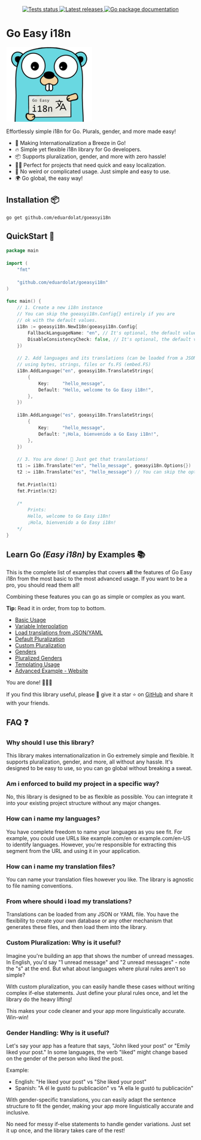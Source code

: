 <p align="center">
	<a href="https://github.com/eduardolat/goeasyi18n/actions" target="_blank" rel="noopener">
		<img src="https://github.com/eduardolat/goeasyi18n/actions/workflows/test.yml/badge.svg" alt="Tests status" />
	</a>
	<a href="https://github.com/eduardolat/goeasyi18n/releases" target="_blank" rel="noopener">
		<img src="https://img.shields.io/github/release/eduardolat/goeasyi18n.svg" alt="Latest releases" />
	</a>
	<a href="https://pkg.go.dev/github.com/eduardolat/goeasyi18n" target="_blank" rel="noopener">
		<img src="https://godoc.org/github.com/ganigeorgiev/fexpr?status.svg" alt="Go package documentation" />
	</a>
</p>

# Go Easy i18n

<img src="./assets/i18n-gopher.png" alt="Go Easy i18n" style="height: 200px;"/>

<br/>

Effortlessly simple i18n for Go. Plurals, gender, and more made easy!

- 🚀 Making Internationalization a Breeze in Go!
- 🔥 Simple yet flexible i18n library for Go developers.
- 📦 Supports pluralization, gender, and more with zero hassle!
- 👩‍💻 Perfect for projects that need quick and easy localization.
- 🚫 No weird or complicated usage. Just simple and easy to use.
- 🌍 Go global, the easy way!

## Installation 📦

```bash
go get github.com/eduardolat/goeasyi18n
```

## QuickStart 🚀

```go
package main

import (
	"fmt"

	"github.com/eduardolat/goeasyi18n"
)

func main() {
	// 1. Create a new i18n instance
	// You can skip the goeasyi18n.Config{} entirely if you are
	// ok with the default values.
	i18n := goeasyi18n.NewI18n(goeasyi18n.Config{
		FallbackLanguageName: "en", // It's optional, the default value is "en"
		DisableConsistencyCheck: false, // It's optional, the default value is false
	})

	// 2. Add languages and its translations (can be loaded from a JSON/YAML file)
	// using bytes, strings, files or fs.FS (embed.FS)
	i18n.AddLanguage("en", goeasyi18n.TranslateStrings{
		{
			Key:     "hello_message",
			Default: "Hello, welcome to Go Easy i18n!",
		},
	})

	i18n.AddLanguage("es", goeasyi18n.TranslateStrings{
		{
			Key:     "hello_message",
			Default: "¡Hola, bienvenido a Go Easy i18n!",
		},
	})

	// 3. You are done! 🎉 Just get that translations!
	t1 := i18n.Translate("en", "hello_message", goeasyi18n.Options{})
	t2 := i18n.Translate("es", "hello_message") // You can skip the options if you don't need them

	fmt.Println(t1)
	fmt.Println(t2)

	/*
		Prints:
		Hello, welcome to Go Easy i18n!
		¡Hola, bienvenido a Go Easy i18n!
	*/
}
```

## Learn Go ***(Easy i18n)*** by Examples 📚

This is the complete list of examples that covers **all** the features of Go Easy i18n from the most basic to the most advanced usage. If you want to be a pro, you should read them all!

Combining these features you can go as simple or complex as you want.

**Tip:** Read it in order, from top to bottom.

- [Basic Usage](/examples/01-basic-usage/main.go)
- [Variable Interpolation](/examples/02-variable-interpolation/main.go)
- [Load translations from JSON/YAML](/examples/03-json-yaml-loaders/README.md)
- [Default Pluralization](/examples/04-default-pluralization/main.go)
- [Custom Pluralization](/examples/05-custom-pluralization/main.go)
- [Genders](/examples/06-genders/main.go)
- [Pluralized Genders](/examples/07-pluralized-genders/main.go)
- [Templating Usage](/examples/08-templating/README.md)
- [Advanced Example - Website](/examples/09-advanced-example/README.md)

You are done! 🎉🎉🎉

If you find this library useful, please 🙏 give it a star ⭐️ on [GitHub](https://github.com/eduardolat/goeasyi18n) and share it with your friends.

## FAQ ❓

### Why should I use this library?

This library makes internationalization in Go extremely simple and flexible. It supports pluralization, gender, and more, all without any hassle. It's designed to be easy to use, so you can go global without breaking a sweat.

### Am i enforced to build my project in a specific way?

No, this library is designed to be as flexible as possible. You can integrate it into your existing project structure without any major changes.

### How can i name my languages?

You have complete freedom to name your languages as you see fit. For example, you could use URLs like example.com/en or example.com/en-US to identify languages. However, you're responsible for extracting this segment from the URL and using it in your application.

### How can i name my translation files?

You can name your translation files however you like. The library is agnostic to file naming conventions.

### From where should i load my translations?

Translations can be loaded from any JSON or YAML file. You have the flexibility to create your own database or any other mechanism that generates these files, and then load them into the library.

### Custom Pluralization: Why is it useful?

Imagine you're building an app that shows the number of unread messages.
In English, you'd say "1 unread message" and "2 unread messages" - note the "s" at the end.
But what about languages where plural rules aren't so simple?

With custom pluralization, you can easily handle these cases without writing complex if-else
statements. Just define your plural rules once, and let the library do the heavy lifting!

This makes your code cleaner and your app more linguistically accurate. Win-win!

### Gender Handling: Why is it useful?

Let's say your app has a feature that says, "John liked your post" or "Emily liked your post."
In some languages, the verb "liked" might change based on the gender of the person who
liked the post.

Example:
- English: "He liked your post" vs "She liked your post"
- Spanish: "A él le gustó tu publicación" vs "A ella le gustó tu publicación"

With gender-specific translations, you can easily adapt the sentence structure to fit the
gender, making your app more linguistically accurate and inclusive.

No need for messy if-else statements to handle gender variations. Just set it up once, and
the library takes care of the rest!
